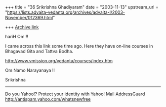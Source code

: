 +++
title = "36 Srikrishna Ghadiyaram"
date = "2003-11-13"
upstream_url = "https://lists.advaita-vedanta.org/archives/advaita-l/2003-November/012369.html"

+++
[Archive link](https://lists.advaita-vedanta.org/archives/advaita-l/2003-November/012369.html)

hariH Om !!

I came across this link some time ago. Here they have
on-line courses in Bhagavad Gita and Tattva Bodha.

http://www.vmission.org/vedanta/courses/index.htm

Om Namo Narayanaya !!

Srikrishna


__________________________________
Do you Yahoo!?
Protect your identity with Yahoo! Mail AddressGuard
http://antispam.yahoo.com/whatsnewfree

